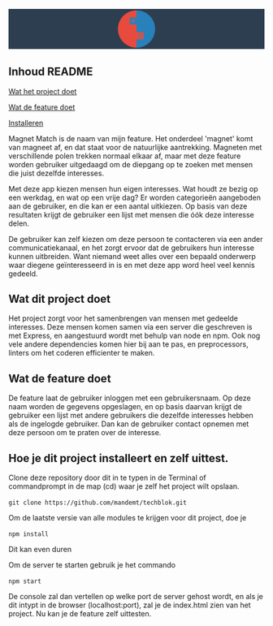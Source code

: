 

 

![Banner MagnetMatch](https://github.com/mandemt/techblok/blob/main/wiki/logo%20readme.png)

## Inhoud README

[Wat het project doet](https://github.com/mandemt/techblok/blob/main/README.md#wat-dit-project-doet)

[Wat de feature doet](https://github.com/mandemt/techblok#wat-de-feature-doet)

[Installeren](https://github.com/mandemt/techblok#hoe-je-dit-project-installeert-en-zelf-uittest)



Magnet Match is de naam van mijn feature. Het onderdeel 'magnet' komt van magneet af, en dat staat voor de natuurlijke aantrekking. Magneten met verschillende polen trekken normaal elkaar af, maar met deze feature worden gebruiker uitgedaagd om de diepgang op te zoeken met mensen die juist dezelfde interesses.

Met deze app kiezen mensen hun eigen interesses. Wat houdt ze bezig op een werkdag, en wat op een vrije dag? Er worden categorieën aangeboden aan de gebruiker, en die kan er een aantal uitkiezen. Op basis van deze resultaten krijgt de gebruiker een lijst met mensen die óók deze interesse delen.

De gebruiker kan zelf kiezen om deze persoon te contacteren via een ander communicatiekanaal, en het zorgt ervoor dat de gebruikers hun interesse kunnen uitbreiden. Want niemand weet alles over een bepaald onderwerp waar diegene geïnteresseerd in is en met deze app word heel veel kennis gedeeld.

## Wat dit project doet
Het project zorgt voor het samenbrengen van mensen met gedeelde interesses. Deze mensen komen samen via een server die geschreven is met Express, en aangestuurd wordt met behulp van node en npm. Ook nog vele andere dependencies komen hier bij aan te pas, en preprocessors, linters om het coderen efficienter te maken.


## Wat de feature doet

De feature laat de gebruiker inloggen met een gebruikersnaam. Op deze naam worden de gegevens opgeslagen, en op basis daarvan krijgt de gebruiker een lijst met andere gebruikers die dezelfde interesses hebben als de ingelogde gebruiker. Dan kan de gebruiker contact opnemen met deze persoon om te praten over de interesse. 


## Hoe je dit project installeert en zelf uittest.

Clone deze repository door dit in te typen in de Terminal of commandprompt in de map (cd) waar je zelf het project wilt opslaan.

```git clone https://github.com/mandemt/techblok.git```

Om de laatste versie van alle modules te krijgen voor dit project, doe je

```npm install```

Dit kan even duren

Om de server te starten gebruik je het commando 

```npm start```

De console zal dan vertellen op welke port de server gehost wordt, en als je dit intypt in de browser (localhost:port), zal je de index.html zien van het project. Nu kan je de feature zelf uittesten.


